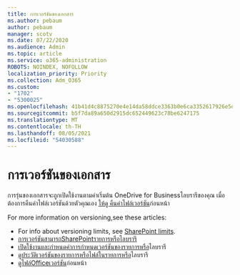 ```yaml
---
title: การเวอร์ชันของเอกสาร
ms.author: pebaum
author: pebaum
manager: scotv
ms.date: 07/22/2020
ms.audience: Admin
ms.topic: article
ms.service: o365-administration
ROBOTS: NOINDEX, NOFOLLOW
localization_priority: Priority
ms.collection: Adm_O365
ms.custom:
- "1702"
- "5300025"
ms.openlocfilehash: 41b41d4c8875270e4e14da58ddce3363b0e6ca3352617926e5dbfa2352c3b843
ms.sourcegitcommit: b5f7da89a650d2915dc652449623c78be6247175
ms.translationtype: MT
ms.contentlocale: th-TH
ms.lasthandoff: 08/05/2021
ms.locfileid: "54030588"
---
```

# <a name="document-versioning"></a>การเวอร์ชันของเอกสาร

การรุ่นของเอกสารจะถูกเปิดใช้งานตามค่าเริ่มต้น OneDrive for Businessไลบรารีของคุณ เมื่อต้องการคืนค่าไฟล์เวอร์ชันด้วยตัวคุณเอง [ให้ดู คืนค่าไฟล์เวอร์ชัน](https://support.office.com/article/restore-a-previous-version-of-a-file-in-onedrive-159cad6d-d76e-4981-88ef-de6e96c93893?ui=en-US&rs=en-US&ad=US)ก่อนหน้า  

For more information on versioning,see these articles:  

- For info about versioning limits, see [SharePoint limits](https://docs.microsoft.com/office365/servicedescriptions/sharepoint-online-service-description/sharepoint-online-limits).     
- [การเวอร์ชันสามารถSharePointรายการหรือไลบรารี](https://support.office.com/article/how-does-versioning-work-in-a-sharepoint-list-or-library-0f6cd105-974f-44a4-aadb-43ac5bdfd247)
- [เปิดใช้งานและกําหนดค่าการกําหนดเวอร์ชันของรายการหรือ](https://support.office.com/article/enable-and-configure-versioning-for-a-list-or-library-1555d642-23ee-446a-990a-bcab618c7a37?ocmsassetID=HA102772148&CTT=3&CorrelationId=52441bb1-a619-4375-89d5-19d28769890f&ui=en-US&rs=en-US&ad=US)ไลบรารี
- [ดูประวัติเวอร์ชันของรายการหรือไฟล์ในรายการหรือ](https://support.office.com/article/View-the-version-history-of-an-item-or-file-in-a-list-or-library-53262060-5092-424D-A50B-C798B0EC32B1)ไลบรารี
- [ดูไฟล์Officeเวอร์ชัน](https://support.office.com/article/view-previous-versions-of-office-files-5c1e076f-a9c9-41b8-8ace-f77b9642e2c2)ก่อนหน้า